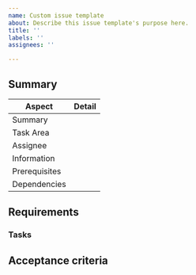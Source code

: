 ```yaml
---
name: Custom issue template
about: Describe this issue template's purpose here.
title: ''
labels: ''
assignees: ''

---
```


<!-- Please fill out the relevant fields by replacing the comments with your description -->

## Summary

 Aspect       | Detail
--------------|--------------
Summary       | <!-- A one-line sentence describing a complete but short summary of the task.* -->
Task Area     | <!-- Installation, Documentation, Update, ... -->
Assignee      |
Information   | <!-- Put names/emails of persons which can provide additional information (if applicable). -->
Prerequisites | <!-- Does this task require something else? (if applicable) -->
Dependencies  | <!-- Does this task depend on another task? (if applicable) -->

## Requirements
<!-- Provide a detailed description of the requirements. It does not have to be perfect, but detailed enough to start an informed discussion. -->

### Tasks

<!-- Provide here a list of subtasks (if applicable). You can define tasks as follows:

- [ ] Task 1
- [ ] Task 2
- [ ] ...
-->

## Acceptance criteria
<!-- Define here the Definition of Done (Acceptance criteria) to evaluate the tasks compliance with the requirements as defined above. -->
